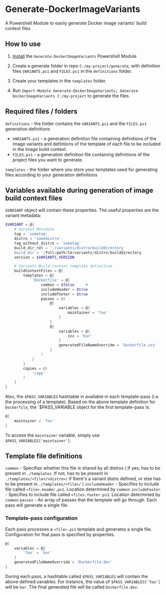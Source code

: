 # Generate-DockerImageVariants

A Powershell Module to easily generate Docker image variants' build context files

## How to use

1. [Install](https://docs.microsoft.com/en-us/powershell/developer/module/installing-a-powershell-module#install-modules-in-psmodulepath) the `Generate-DockerImageVariants` Powershell Module

2. Create a generate folder in repo `C:/my-project/generate`, with definition files `VARIANTS.ps1` and `FILES.ps1` in the `definitions` folder.

3. Create your templates in the `templates` folder.

4. Run `Import-Module Generate-DockerImageVariants; Generate-DockerImageVariants C:/my-project` to generate the files.

## Required files / folders

`definitions` - the folder contains the `VARIANTS.ps1` and the `FILES.ps1` generation definitions
   -  `VARIANTS.ps1` - a generation definition file containing definitions of the image variants and defintions of the template of each file to be included in the image build context.
   - `FILES.ps1` - a generation definition file containing definitions of the project files you want to generate.

`templates` - the folder where you store your templates used for generating files according to your generation definitions

## Variables available during generation of image build context files

`$VARIANT` object will contain these properties. The useful properties are the variant metadata:

```powershell
$VARIANT = @{
    # Variant Metadata
    tag = 'sometag'
    distro = 'somedistro'
    tag_without_distro = 'sometag'
    build_dir_rel = './variants/distro/builddirectory
    build_dir = '/full/path/to/variants/distro/builddirectory
    version = $VARIANTS_VERSION

    # Variants Build context template definition
    buildContextFiles = @{
        templates = @{
            'Dockerfile' = @{
                common = $false     #
                includeHeader = $true
                includeFooter = $true
                passes = @(
                    @{
                        variables = @{
                            maintainer = 'foo'
                        }
                    }
                    @{
                        variables = @{
                            zzz = 'bar'
                        }
                        generatedFileNameOverride = 'Dockerfile.zzz'
                    }
                )
            }
        }
        copies = @(
            '/app'
        )
    }
}
```

Also, the `$PASS_VARIABLES` hashtable in available in each template-pass (i.e. the processing of a template). Based on the above template definition for `Dockerfile`, the `$PASS_VARIABLE object for the first template-pass is:

```powershell
@{
    maintainer = 'foo'
}
```

To access the `maintainer` variable, simply use `$PASS_VARIABLES['maintainer']`.

## Template file definitions

`common` -  Specifies whether this file is shared by all distros ( If yes, has to be present in `./templates`. If not, has to be present in `./templates/<file>/<distro>/` if there's a variant distro defined, or else has to be present in `./templates/<file>/` )
`includeHeader` - Specifies to include file called `<file>.header.ps1`. Location determined by `common`
`includeFooter` - Specifies to include file called `<file>.footer.ps1`. Location determined by `common`
`passes` - An array of passes that the template will go through. Each pass will generate a single file.

### Template-pass configuration

Each pass processes a `<file>.ps1` template and generates a single file.  Configuration for that pass is specified by properties.

```powershell
@{
    variables = @{
        'foo' = 'bar'
    }
    generatedFileNameOverride = 'Dockerfile.dev'
}
```

During each pass, a hashtable called `$PASS_VARIABLES` will contain the above-defined variables. For instance, the value of `$PASS_VARIABLES['foo']` will be `bar`. The final generated file will be called `Dockerfile.dev`.